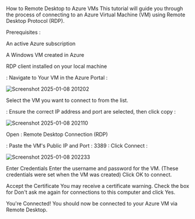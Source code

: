 How to Remote Desktop to Azure VMs
This tutorial will guide you through the process of connecting to an Azure Virtual Machine (VM) using Remote Desktop Protocol (RDP).

Prerequisites :

An active Azure subscription

A Windows VM created in Azure

RDP client installed on your local machine

: Navigate to Your VM in the Azure Portal :

![Screenshot 2025-01-08 201202](https://github.com/user-attachments/assets/33429a58-bb90-4341-b41e-76465d5e3380)

Select the VM you want to connect to from the list.

: Ensure the correct IP address and port are selected, then click copy :

![Screenshot 2025-01-08 202110](https://github.com/user-attachments/assets/32143f75-736a-4ecc-af07-23345548e0db)

Open : Remote Desktop Connection (RDP)

: Paste the VM's Public IP and Port : 3389 : Click Connect :

![Screenshot 2025-01-08 202233](https://github.com/user-attachments/assets/b6694e5e-a4af-4918-91e9-888402adc25b)


Enter Credentials
Enter the username and password for the VM. (These credentials were set when the VM was created)
Click OK to connect.

Accept the Certificate
You may receive a certificate warning. Check the box for Don't ask me again for connections to this computer and click Yes.

You're Connected!
You should now be connected to your Azure VM via Remote Desktop.
